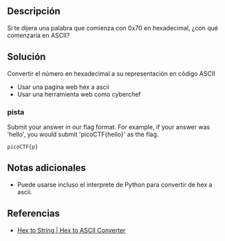 
## Descripción 

Si te dijera una palabra que comienza con 0x70 en hexadecimal, ¿con qué comenzaría en ASCII?

## Solución

Convertir el número en hexadecimal a su representación en código ASCII

- Usar una pagina web hex a ascii
- Usar una herramienta web como cyberchef

### pista

Submit your answer in our flag format. For example, if your answer was 'hello', you would submit 'picoCTF{hello}' as the flag.

```
picoCTF{p}
```

## Notas adicionales

- Puede usarse incluso el interprete de Python para convertir de hex a ascii.
## Referencias

- [Hex to String | Hex to ASCII Converter](https://www.rapidtables.com/convert/number/hex-to-ascii.html)
